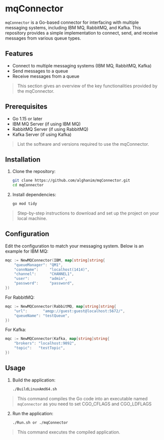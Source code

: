 # mqConnector

`mqConnector` is a Go-based connector for interfacing with multiple messaging systems, including IBM MQ, RabbitMQ, and Kafka. This repository provides a simple implementation to connect, send, and receive messages from various queue types.

## Features

- Connect to multiple messaging systems (IBM MQ, RabbitMQ, Kafka)
- Send messages to a queue
- Receive messages from a queue

> This section gives an overview of the key functionalities provided by the mqConnector.

## Prerequisites

- Go 1.15 or later
- IBM MQ Server (if using IBM MQ)
- RabbitMQ Server (if using RabbitMQ)
- Kafka Server (if using Kafka)

> List the software and versions required to use the mqConnector.

## Installation

1. Clone the repository:
    ```sh
    git clone https://github.com/alghanim/mqConnector.git
    cd mqConnector
    ```

2. Install dependencies:
    ```sh
    go mod tidy
    ```

> Step-by-step instructions to download and set up the project on your local machine.

## Configuration

Edit the configuration to match your messaging system. Below is an example for IBM MQ:

```go
mqc := NewMQConnector(IBM, map[string]string{
    "queueManager": "QM1",
    "connName":     "localhost(1414)",
    "channel":      "CHANNEL1",
    "user":         "admin",
    "password":     "password",
})

```

For RabbitMQ:

```go
mqc := NewMQConnector(RabbitMQ, map[string]string{
    "url":       "amqp://guest:guest@localhost:5672/",
    "queueName": "testQueue",
})
```

For Kafka:

```go
mqc := NewMQConnector(Kafka, map[string]string{
    "brokers": "localhost:9092",
    "topic":   "testTopic",
})
```

## Usage

1. Build the application:
    ```sh
    ./BuildLinuxAmd64.sh
    ```

> This command compiles the Go code into an executable named `mqConnector` as you need to set CGO_CFLAGS and CGO_LDFLAGS 

2. Run the application:
    ```sh
    ./Run.sh or ./mqConnector
    ```

> This command executes the compiled application.